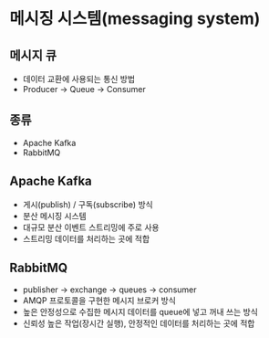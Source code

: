 # 메시징 시스템(messaging system)

## 메시지 큐
- 데이터 교환에 사용되는 통신 방법
- Producer -> Queue -> Consumer 

## 종류
- Apache Kafka
- RabbitMQ

## Apache Kafka
- 게시(publish) / 구독(subscribe) 방식
- 분산 메시징 시스템
- 대규모 분산 이벤트 스트리밍에 주로 사용
- 스트리밍 데이터를 처리하는 곳에 적합

## RabbitMQ
- publisher -> exchange -> queues -> consumer
- AMQP 프로토콜을 구현한 메시지 브로커 방식
- 높은 안정성으로 수집한 메시지 데이터를 queue에 넣고 꺼내 쓰는 방식
- 신뢰성 높은 작업(장시간 실행), 안정적인 데이터를 처리하는 곳에 적합
